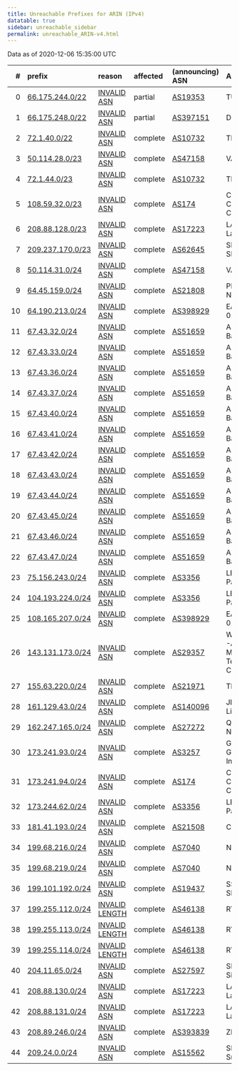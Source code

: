 ```yaml
---
title: Unreachable Prefixes for ARIN (IPv4)
datatable: true
sidebar: unreachable_sidebar
permalink: unreachable_ARIN-v4.html
---
```


Data as of 2020-12-06 15:35:00 UTC


<div class="datatable-begin"></div>

|   # | prefix                                                     | reason                                                                                                     | affected   | (announcing) ASN                         | AS Name                                                         |   unreachable /24s |
|----:|:-----------------------------------------------------------|:-----------------------------------------------------------------------------------------------------------|:-----------|:-----------------------------------------|:----------------------------------------------------------------|-------------------:|
|   0 | [66.175.244.0/22](https://stat.ripe.net/66.175.244.0/22)   | [INVALID ASN](https://rpki-validator.ripe.net/announcement-preview?asn=AS19353&prefix=66.175.244.0/22)     | partial    | [AS19353](unreachable_AS19353-v4.html)   | TUASN7                                                          |                  4 |
|   1 | [66.175.248.0/22](https://stat.ripe.net/66.175.248.0/22)   | [INVALID ASN](https://rpki-validator.ripe.net/announcement-preview?asn=AS397151&prefix=66.175.248.0/22)    | partial    | [AS397151](unreachable_AS397151-v4.html) | DC2-AS                                                          |                  4 |
|   2 | [72.1.40.0/22](https://stat.ripe.net/72.1.40.0/22)         | [INVALID ASN](https://rpki-validator.ripe.net/announcement-preview?asn=AS10732&prefix=72.1.40.0/22)        | complete   | [AS10732](unreachable_AS10732-v4.html)   | TIERRANET                                                       |                  4 |
|   3 | [50.114.28.0/23](https://stat.ripe.net/50.114.28.0/23)     | [INVALID ASN](https://rpki-validator.ripe.net/announcement-preview?asn=AS47158&prefix=50.114.28.0/23)      | complete   | [AS47158](unreachable_AS47158-v4.html)   | VAMU-AS - IT LTD                                                |                  2 |
|   4 | [72.1.44.0/23](https://stat.ripe.net/72.1.44.0/23)         | [INVALID ASN](https://rpki-validator.ripe.net/announcement-preview?asn=AS10732&prefix=72.1.44.0/23)        | complete   | [AS10732](unreachable_AS10732-v4.html)   | TIERRANET                                                       |                  2 |
|   5 | [108.59.32.0/23](https://stat.ripe.net/108.59.32.0/23)     | [INVALID ASN](https://rpki-validator.ripe.net/announcement-preview?asn=AS174&prefix=108.59.32.0/23)        | complete   | [AS174](unreachable_AS174-v4.html)       | COGENT-174 - Cogent Communications                              |                  2 |
|   6 | [208.88.128.0/23](https://stat.ripe.net/208.88.128.0/23)   | [INVALID ASN](https://rpki-validator.ripe.net/announcement-preview?asn=AS17223&prefix=208.88.128.0/23)     | complete   | [AS17223](unreachable_AS17223-v4.html)   | LATISYS-CHICAGO - Latisys-Chicago                               |                  2 |
|   7 | [209.237.170.0/23](https://stat.ripe.net/209.237.170.0/23) | [INVALID ASN](https://rpki-validator.ripe.net/announcement-preview?asn=AS62645&prefix=209.237.170.0/23)    | complete   | [AS62645](unreachable_AS62645-v4.html)   | SNAPNAMES - SNAPNAMES.COM                                       |                  2 |
|   8 | [50.114.31.0/24](https://stat.ripe.net/50.114.31.0/24)     | [INVALID ASN](https://rpki-validator.ripe.net/announcement-preview?asn=AS47158&prefix=50.114.31.0/24)      | complete   | [AS47158](unreachable_AS47158-v4.html)   | VAMU-AS - IT LTD                                                |                  1 |
|   9 | [64.45.159.0/24](https://stat.ripe.net/64.45.159.0/24)     | [INVALID ASN](https://rpki-validator.ripe.net/announcement-preview?asn=AS21808&prefix=64.45.159.0/24)      | complete   | [AS21808](unreachable_AS21808-v4.html)   | PRLSS - Peerless Network Inc                                    |                  1 |
|  10 | [64.190.213.0/24](https://stat.ripe.net/64.190.213.0/24)   | [INVALID ASN](https://rpki-validator.ripe.net/announcement-preview?asn=AS398929&prefix=64.190.213.0/24)    | complete   | [AS398929](unreachable_AS398929-v4.html) | EAST-POINTVOIP-01                                               |                  1 |
|  11 | [67.43.32.0/24](https://stat.ripe.net/67.43.32.0/24)       | [INVALID ASN](https://rpki-validator.ripe.net/announcement-preview?asn=AS51659&prefix=67.43.32.0/24)       | complete   | [AS51659](unreachable_AS51659-v4.html)   | ASBAXET - LLC Baxet                                             |                  1 |
|  12 | [67.43.33.0/24](https://stat.ripe.net/67.43.33.0/24)       | [INVALID ASN](https://rpki-validator.ripe.net/announcement-preview?asn=AS51659&prefix=67.43.33.0/24)       | complete   | [AS51659](unreachable_AS51659-v4.html)   | ASBAXET - LLC Baxet                                             |                  1 |
|  13 | [67.43.36.0/24](https://stat.ripe.net/67.43.36.0/24)       | [INVALID ASN](https://rpki-validator.ripe.net/announcement-preview?asn=AS51659&prefix=67.43.36.0/24)       | complete   | [AS51659](unreachable_AS51659-v4.html)   | ASBAXET - LLC Baxet                                             |                  1 |
|  14 | [67.43.37.0/24](https://stat.ripe.net/67.43.37.0/24)       | [INVALID ASN](https://rpki-validator.ripe.net/announcement-preview?asn=AS51659&prefix=67.43.37.0/24)       | complete   | [AS51659](unreachable_AS51659-v4.html)   | ASBAXET - LLC Baxet                                             |                  1 |
|  15 | [67.43.40.0/24](https://stat.ripe.net/67.43.40.0/24)       | [INVALID ASN](https://rpki-validator.ripe.net/announcement-preview?asn=AS51659&prefix=67.43.40.0/24)       | complete   | [AS51659](unreachable_AS51659-v4.html)   | ASBAXET - LLC Baxet                                             |                  1 |
|  16 | [67.43.41.0/24](https://stat.ripe.net/67.43.41.0/24)       | [INVALID ASN](https://rpki-validator.ripe.net/announcement-preview?asn=AS51659&prefix=67.43.41.0/24)       | complete   | [AS51659](unreachable_AS51659-v4.html)   | ASBAXET - LLC Baxet                                             |                  1 |
|  17 | [67.43.42.0/24](https://stat.ripe.net/67.43.42.0/24)       | [INVALID ASN](https://rpki-validator.ripe.net/announcement-preview?asn=AS51659&prefix=67.43.42.0/24)       | complete   | [AS51659](unreachable_AS51659-v4.html)   | ASBAXET - LLC Baxet                                             |                  1 |
|  18 | [67.43.43.0/24](https://stat.ripe.net/67.43.43.0/24)       | [INVALID ASN](https://rpki-validator.ripe.net/announcement-preview?asn=AS51659&prefix=67.43.43.0/24)       | complete   | [AS51659](unreachable_AS51659-v4.html)   | ASBAXET - LLC Baxet                                             |                  1 |
|  19 | [67.43.44.0/24](https://stat.ripe.net/67.43.44.0/24)       | [INVALID ASN](https://rpki-validator.ripe.net/announcement-preview?asn=AS51659&prefix=67.43.44.0/24)       | complete   | [AS51659](unreachable_AS51659-v4.html)   | ASBAXET - LLC Baxet                                             |                  1 |
|  20 | [67.43.45.0/24](https://stat.ripe.net/67.43.45.0/24)       | [INVALID ASN](https://rpki-validator.ripe.net/announcement-preview?asn=AS51659&prefix=67.43.45.0/24)       | complete   | [AS51659](unreachable_AS51659-v4.html)   | ASBAXET - LLC Baxet                                             |                  1 |
|  21 | [67.43.46.0/24](https://stat.ripe.net/67.43.46.0/24)       | [INVALID ASN](https://rpki-validator.ripe.net/announcement-preview?asn=AS51659&prefix=67.43.46.0/24)       | complete   | [AS51659](unreachable_AS51659-v4.html)   | ASBAXET - LLC Baxet                                             |                  1 |
|  22 | [67.43.47.0/24](https://stat.ripe.net/67.43.47.0/24)       | [INVALID ASN](https://rpki-validator.ripe.net/announcement-preview?asn=AS51659&prefix=67.43.47.0/24)       | complete   | [AS51659](unreachable_AS51659-v4.html)   | ASBAXET - LLC Baxet                                             |                  1 |
|  23 | [75.156.243.0/24](https://stat.ripe.net/75.156.243.0/24)   | [INVALID ASN](https://rpki-validator.ripe.net/announcement-preview?asn=AS3356&prefix=75.156.243.0/24)      | complete   | [AS3356](unreachable_AS3356-v4.html)     | LEVEL3 - Level 3 Parent                                         |                  1 |
|  24 | [104.193.224.0/24](https://stat.ripe.net/104.193.224.0/24) | [INVALID ASN](https://rpki-validator.ripe.net/announcement-preview?asn=AS3356&prefix=104.193.224.0/24)     | complete   | [AS3356](unreachable_AS3356-v4.html)     | LEVEL3 - Level 3 Parent                                         |                  1 |
|  25 | [108.165.207.0/24](https://stat.ripe.net/108.165.207.0/24) | [INVALID ASN](https://rpki-validator.ripe.net/announcement-preview?asn=AS398929&prefix=108.165.207.0/24)   | complete   | [AS398929](unreachable_AS398929-v4.html) | EAST-POINTVOIP-01                                               |                  1 |
|  26 | [143.131.173.0/24](https://stat.ripe.net/143.131.173.0/24) | [INVALID ASN](https://rpki-validator.ripe.net/announcement-preview?asn=AS29357&prefix=143.131.173.0/24)    | complete   | [AS29357](unreachable_AS29357-v4.html)   | WATANIYATELECOM-AS - National Mobile Telecommunications Company |                  1 |
|  27 | [155.63.220.0/24](https://stat.ripe.net/155.63.220.0/24)   | [INVALID ASN](https://rpki-validator.ripe.net/announcement-preview?asn=AS21971&prefix=155.63.220.0/24)     | complete   | [AS21971](unreachable_AS21971-v4.html)   | TRIMBLEMS                                                       |                  1 |
|  28 | [161.129.43.0/24](https://stat.ripe.net/161.129.43.0/24)   | [INVALID ASN](https://rpki-validator.ripe.net/announcement-preview?asn=AS140096&prefix=161.129.43.0/24)    | complete   | [AS140096](unreachable_AS140096-v4.html) | JINX-AS-AP Jinx Co. Limited                                     |                  1 |
|  29 | [162.247.165.0/24](https://stat.ripe.net/162.247.165.0/24) | [INVALID ASN](https://rpki-validator.ripe.net/announcement-preview?asn=AS27272&prefix=162.247.165.0/24)    | complete   | [AS27272](unreachable_AS27272-v4.html)   | Q9-AS-CAL3 - Q9 Networks Inc.                                   |                  1 |
|  30 | [173.241.93.0/24](https://stat.ripe.net/173.241.93.0/24)   | [INVALID ASN](https://rpki-validator.ripe.net/announcement-preview?asn=AS3257&prefix=173.241.93.0/24)      | complete   | [AS3257](unreachable_AS3257-v4.html)     | GTT-BACKBONE - GTT Communications Inc.                          |                  1 |
|  31 | [173.241.94.0/24](https://stat.ripe.net/173.241.94.0/24)   | [INVALID ASN](https://rpki-validator.ripe.net/announcement-preview?asn=AS174&prefix=173.241.94.0/24)       | complete   | [AS174](unreachable_AS174-v4.html)       | COGENT-174 - Cogent Communications                              |                  1 |
|  32 | [173.244.62.0/24](https://stat.ripe.net/173.244.62.0/24)   | [INVALID ASN](https://rpki-validator.ripe.net/announcement-preview?asn=AS3356&prefix=173.244.62.0/24)      | complete   | [AS3356](unreachable_AS3356-v4.html)     | LEVEL3 - Level 3 Parent                                         |                  1 |
|  33 | [181.41.193.0/24](https://stat.ripe.net/181.41.193.0/24)   | [INVALID ASN](https://rpki-validator.ripe.net/announcement-preview?asn=AS21508&prefix=181.41.193.0/24)     | complete   | [AS21508](unreachable_AS21508-v4.html)   | COMCAST-21508                                                   |                  1 |
|  34 | [199.68.216.0/24](https://stat.ripe.net/199.68.216.0/24)   | [INVALID ASN](https://rpki-validator.ripe.net/announcement-preview?asn=AS7040&prefix=199.68.216.0/24)      | complete   | [AS7040](unreachable_AS7040-v4.html)     | NETMINDERS                                                      |                  1 |
|  35 | [199.68.219.0/24](https://stat.ripe.net/199.68.219.0/24)   | [INVALID ASN](https://rpki-validator.ripe.net/announcement-preview?asn=AS7040&prefix=199.68.219.0/24)      | complete   | [AS7040](unreachable_AS7040-v4.html)     | NETMINDERS                                                      |                  1 |
|  36 | [199.101.192.0/24](https://stat.ripe.net/199.101.192.0/24) | [INVALID ASN](https://rpki-validator.ripe.net/announcement-preview?asn=AS19437&prefix=199.101.192.0/24)    | complete   | [AS19437](unreachable_AS19437-v4.html)   | SS-ASH - SECURED SERVERS LLC                                    |                  1 |
|  37 | [199.255.112.0/24](https://stat.ripe.net/199.255.112.0/24) | [INVALID LENGTH](https://rpki-validator.ripe.net/announcement-preview?asn=AS46138&prefix=199.255.112.0/24) | complete   | [AS46138](unreachable_AS46138-v4.html)   | RYDLCMPLLC                                                      |                  1 |
|  38 | [199.255.113.0/24](https://stat.ripe.net/199.255.113.0/24) | [INVALID LENGTH](https://rpki-validator.ripe.net/announcement-preview?asn=AS46138&prefix=199.255.113.0/24) | complete   | [AS46138](unreachable_AS46138-v4.html)   | RYDLCMPLLC                                                      |                  1 |
|  39 | [199.255.114.0/24](https://stat.ripe.net/199.255.114.0/24) | [INVALID LENGTH](https://rpki-validator.ripe.net/announcement-preview?asn=AS46138&prefix=199.255.114.0/24) | complete   | [AS46138](unreachable_AS46138-v4.html)   | RYDLCMPLLC                                                      |                  1 |
|  40 | [204.11.65.0/24](https://stat.ripe.net/204.11.65.0/24)     | [INVALID ASN](https://rpki-validator.ripe.net/announcement-preview?asn=AS27597&prefix=204.11.65.0/24)      | complete   | [AS27597](unreachable_AS27597-v4.html)   | SITESERVER-IDC1 - Siteserver Hosting                            |                  1 |
|  41 | [208.88.130.0/24](https://stat.ripe.net/208.88.130.0/24)   | [INVALID ASN](https://rpki-validator.ripe.net/announcement-preview?asn=AS17223&prefix=208.88.130.0/24)     | complete   | [AS17223](unreachable_AS17223-v4.html)   | LATISYS-CHICAGO - Latisys-Chicago                               |                  1 |
|  42 | [208.88.131.0/24](https://stat.ripe.net/208.88.131.0/24)   | [INVALID ASN](https://rpki-validator.ripe.net/announcement-preview?asn=AS17223&prefix=208.88.131.0/24)     | complete   | [AS17223](unreachable_AS17223-v4.html)   | LATISYS-CHICAGO - Latisys-Chicago                               |                  1 |
|  43 | [208.89.246.0/24](https://stat.ripe.net/208.89.246.0/24)   | [INVALID ASN](https://rpki-validator.ripe.net/announcement-preview?asn=AS393839&prefix=208.89.246.0/24)    | complete   | [AS393839](unreachable_AS393839-v4.html) | ZIPWHIP                                                         |                  1 |
|  44 | [209.24.0.0/24](https://stat.ripe.net/209.24.0.0/24)       | [INVALID ASN](https://rpki-validator.ripe.net/announcement-preview?asn=AS15562&prefix=209.24.0.0/24)       | complete   | [AS15562](unreachable_AS15562-v4.html)   | SNIJDERS - Job Snijders                                         |                  1 |

<div class="datatable-end"></div>